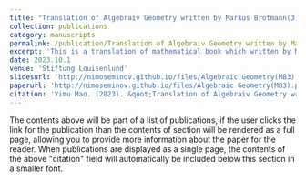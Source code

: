 ```yaml
---
title: "Translation of Algebraiv Geometry written by Markus Brotmann(3)"
collection: publications
category: manuscripts
permalink: /publication/Translation of Algebraiv Geometry written by Markus Brotmann(3)
excerpt: 'This is a translation of mathematical book which written by Markus Brotmann, I translated some from german to chinese'
date: 2023.10.1
venue: 'Stiftung Louisenlund'
slidesurl: 'http://nimoseminov.github.io/files/Algebraic Geometry(MB3).pdf'
paperurl: 'http://nimoseminov.github.io/files/Algebraic Geometry(MB3).pdf'
citation: 'Yimu Mao. (2023). &quot;Translation of Algebraiv Geometry written by Markus Brotmann(3)'
---
```


The contents above will be part of a list of publications, if the user clicks the link for the publication than the contents of section will be rendered as a full page, allowing you to provide more information about the paper for the reader. When publications are displayed as a single page, the contents of the above "citation" field will automatically be included below this section in a smaller font.
